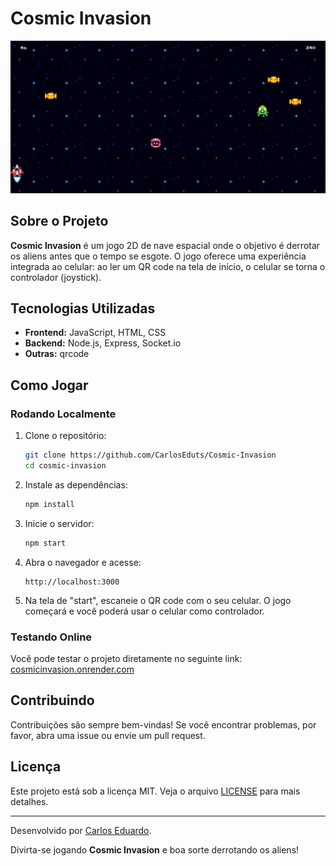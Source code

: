 # Cosmic Invasion
![Em Jogo](./public/Screenshot/in_game.png)

## Sobre o Projeto
**Cosmic Invasion** é um jogo 2D de nave espacial onde o objetivo é derrotar os aliens antes que o tempo se esgote. O jogo oferece uma experiência integrada ao celular: ao ler um QR code na tela de início, o celular se torna o controlador (joystick).

## Tecnologias Utilizadas
- **Frontend:** JavaScript, HTML, CSS
- **Backend:** Node.js, Express, Socket.io
- **Outras:** qrcode

## Como Jogar
### Rodando Localmente
1. Clone o repositório:
   ```bash
   git clone https://github.com/CarlosEduts/Cosmic-Invasion
   cd cosmic-invasion
   ```

2. Instale as dependências:
   ```bash
   npm install
   ```

3. Inicie o servidor:
   ```bash
   npm start
   ```

4. Abra o navegador e acesse:
   ```
   http://localhost:3000
   ```

5. Na tela de "start", escaneie o QR code com o seu celular. O jogo começará e você poderá usar o celular como controlador.

### Testando Online
Você pode testar o projeto diretamente no seguinte link: [cosmicinvasion.onrender.com](https://cosmicinvasion.onrender.com/)

## Contribuindo
Contribuições são sempre bem-vindas! Se você encontrar problemas, por favor, abra uma issue ou envie um pull request.

## Licença
Este projeto está sob a licença MIT. Veja o arquivo [LICENSE](./LICENSE) para mais detalhes.

---

Desenvolvido por [Carlos Eduardo](https://github.com/CarlosEduts).

Divirta-se jogando **Cosmic Invasion** e boa sorte derrotando os aliens!
